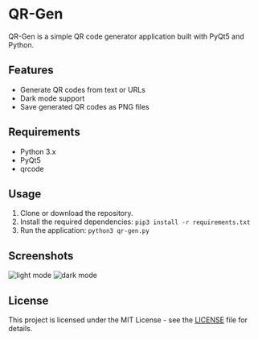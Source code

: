 # QR-Gen

QR-Gen is a simple QR code generator application built with PyQt5 and Python.

## Features
- Generate QR codes from text or URLs
- Dark mode support
- Save generated QR codes as PNG files

## Requirements
- Python 3.x
- PyQt5
- qrcode

## Usage
1. Clone or download the repository.
2. Install the required dependencies: `pip3 install -r requirements.txt`
3. Run the application: `python3 qr-gen.py`

## Screenshots
![light mode](https://r2.interrupted.me/img/6fqJ.png "light mode")
![dark mode](https://r2.interrupted.me/img/ErHd.png "dark mode")

## License
This project is licensed under the MIT License - see the [LICENSE](LICENSE) file for details.
